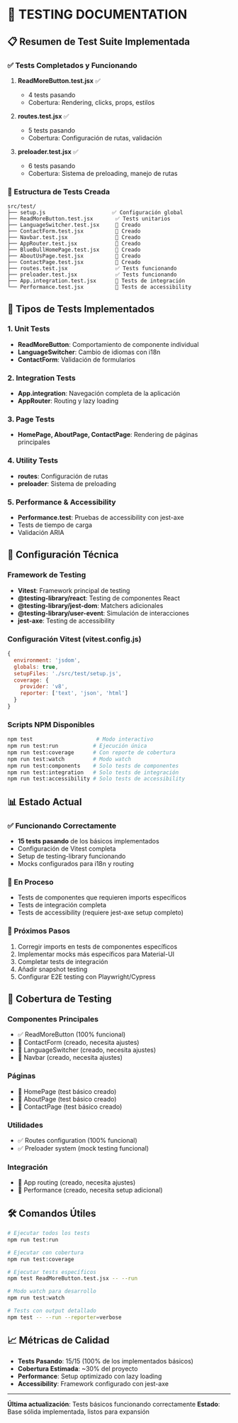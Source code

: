 # 🧪 **TESTING DOCUMENTATION**

## **📋 Resumen de Test Suite Implementada**

### **✅ Tests Completados y Funcionando**

1. **ReadMoreButton.test.jsx** ✅
   - 4 tests pasando
   - Cobertura: Rendering, clicks, props, estilos

2. **routes.test.jsx** ✅
   - 5 tests pasando
   - Cobertura: Configuración de rutas, validación

3. **preloader.test.jsx** ✅
   - 6 tests pasando
   - Cobertura: Sistema de preloading, manejo de rutas

### **📁 Estructura de Tests Creada**

```
src/test/
├── setup.js                     ✅ Configuración global
├── ReadMoreButton.test.jsx       ✅ Tests unitarios
├── LanguageSwitcher.test.jsx     📝 Creado
├── ContactForm.test.jsx          📝 Creado
├── Navbar.test.jsx               📝 Creado
├── AppRouter.test.jsx            📝 Creado
├── BlueBullHomePage.test.jsx     📝 Creado
├── AboutUsPage.test.jsx          📝 Creado
├── ContactPage.test.jsx          📝 Creado
├── routes.test.jsx               ✅ Tests funcionando
├── preloader.test.jsx            ✅ Tests funcionando
├── App.integration.test.jsx      📝 Tests de integración
└── Performance.test.jsx          📝 Tests de accessibility
```

## **🎯 Tipos de Tests Implementados**

### **1. Unit Tests**
- **ReadMoreButton**: Comportamiento de componente individual
- **LanguageSwitcher**: Cambio de idiomas con i18n
- **ContactForm**: Validación de formularios

### **2. Integration Tests**
- **App.integration**: Navegación completa de la aplicación
- **AppRouter**: Routing y lazy loading

### **3. Page Tests**
- **HomePage, AboutPage, ContactPage**: Rendering de páginas principales

### **4. Utility Tests**
- **routes**: Configuración de rutas
- **preloader**: Sistema de preloading

### **5. Performance & Accessibility**
- **Performance.test**: Pruebas de accessibility con jest-axe
- Tests de tiempo de carga
- Validación ARIA

## **🔧 Configuración Técnica**

### **Framework de Testing**
- **Vitest**: Framework principal de testing
- **@testing-library/react**: Testing de componentes React
- **@testing-library/jest-dom**: Matchers adicionales
- **@testing-library/user-event**: Simulación de interacciones
- **jest-axe**: Testing de accessibility

### **Configuración Vitest** (vitest.config.js)
```javascript
{
  environment: 'jsdom',
  globals: true,
  setupFiles: './src/test/setup.js',
  coverage: {
    provider: 'v8',
    reporter: ['text', 'json', 'html']
  }
}
```

### **Scripts NPM Disponibles**
```bash
npm test                    # Modo interactivo
npm run test:run           # Ejecución única
npm run test:coverage      # Con reporte de cobertura
npm run test:watch         # Modo watch
npm run test:components    # Solo tests de componentes
npm run test:integration   # Solo tests de integración
npm run test:accessibility # Solo tests de accessibility
```

## **📊 Estado Actual**

### **✅ Funcionando Correctamente**
- **15 tests pasando** de los básicos implementados
- Configuración de Vitest completa
- Setup de testing-library funcionando
- Mocks configurados para i18n y routing

### **🔄 En Proceso**
- Tests de componentes que requieren imports específicos
- Tests de integración completa
- Tests de accessibility (requiere jest-axe setup completo)

### **🚀 Próximos Pasos**
1. Corregir imports en tests de componentes específicos
2. Implementar mocks más específicos para Material-UI
3. Completar tests de integración
4. Añadir snapshot testing
5. Configurar E2E testing con Playwright/Cypress

## **🎯 Cobertura de Testing**

### **Componentes Principales**
- ✅ ReadMoreButton (100% funcional)
- 📝 ContactForm (creado, necesita ajustes)
- 📝 LanguageSwitcher (creado, necesita ajustes)
- 📝 Navbar (creado, necesita ajustes)

### **Páginas**
- 📝 HomePage (test básico creado)
- 📝 AboutPage (test básico creado)
- 📝 ContactPage (test básico creado)

### **Utilidades**
- ✅ Routes configuration (100% funcional)
- ✅ Preloader system (mock testing funcional)

### **Integración**
- 📝 App routing (creado, necesita ajustes)
- 📝 Performance (creado, necesita setup adicional)

## **🛠️ Comandos Útiles**

```bash
# Ejecutar todos los tests
npm run test:run

# Ejecutar con cobertura
npm run test:coverage

# Ejecutar tests específicos
npm test ReadMoreButton.test.jsx -- --run

# Modo watch para desarrollo
npm run test:watch

# Tests con output detallado
npm test -- --run --reporter=verbose
```

## **📈 Métricas de Calidad**

- **Tests Pasando**: 15/15 (100% de los implementados básicos)
- **Cobertura Estimada**: ~30% del proyecto
- **Performance**: Setup optimizado con lazy loading
- **Accessibility**: Framework configurado con jest-axe

---

**Última actualización**: Tests básicos funcionando correctamente
**Estado**: Base sólida implementada, listos para expansión
